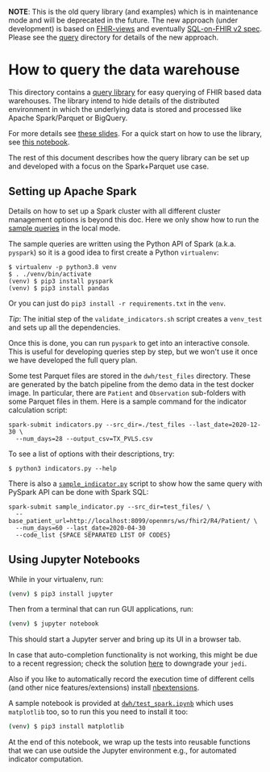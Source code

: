 **NOTE**: This is the old query library (and examples) which is in maintenance
mode and will be deprecated in the future. The new approach (under development)
is based on
[FHIR-views](https://github.com/google/fhir-py/tree/main/google-fhir-views)
and eventually
[SQL-on-FHIR v2 spec](https://build.fhir.org/ig/FHIR/sql-on-fhir-v2/).
Please see the [query](../query) directory for details of the new approach.

# How to query the data warehouse

This directory contains a [query library](query_lib.py) for easy querying of
FHIR based data warehouses. The library intend to hide details of the
distributed environment in which the underlying data is stored and processed
like Apache Spark/Parquet or BigQuery.

For more details see [these slides](https://docs.google.com/presentation/d/1Np_A8E6ZAQyWWyjMkvkM8Ytn-arunz2iJp4eXm8KRcA/edit?resourcekey=0-2aRlBmdI6hCm2XvrX8UrWQ#slide=id.ge43a6e778b_0_289).
For a quick start on how to use the library, see [this notebook](test_query_lib.ipynb).

The rest of this document describes how the query library can be set up and
developed with a focus on the Spark+Parquet use case.

## Setting up Apache Spark

Details on how to set up a Spark cluster with all different cluster management
options is beyond this doc. Here we only show how to run the
[sample queries](test_spark.ipynb) in the local mode.

The sample queries are written using the Python API of Spark (a.k.a. `pyspark`)
so it is a good idea to first create a Python `virtualenv`:

```
$ virtualenv -p python3.8 venv
$ . ./venv/bin/activate
(venv) $ pip3 install pyspark
(venv) $ pip3 install pandas
```

Or you can just do `pip3 install -r requirements.txt` in the `venv`.

*Tip*: The initial step of the `validate_indicators.sh` script creates a
`venv_test` and sets up all the dependencies.

Once this is done, you can run `pyspark` to get into an interactive console.
This is useful for developing queries step by step, but we won't use it once
we have developed the full query plan.

Some test Parquet files are stored in the `dwh/test_files` directory. These are
generated by the batch pipeline from the demo data in the test docker image.
In particular, there are `Patient` and `Observation` sub-folders with some
Parquet files in them. Here is a sample command for the indicator calculation
script:

```
spark-submit indicators.py --src_dir=./test_files --last_date=2020-12-30 \
  --num_days=28 --output_csv=TX_PVLS.csv
```

To see a list of options with their descriptions, try:

```
$ python3 indicators.py --help
```

There is also a [`sample_indicator.py`](dwh/sample_indicator.py) script to
show how the same query with PySpark API can be done with Spark SQL:

```
spark-submit sample_indicator.py --src_dir=test_files/ \
  --base_patient_url=http://localhost:8099/openmrs/ws/fhir2/R4/Patient/ \
  --num_days=60 --last_date=2020-04-30
  --code_list {SPACE SEPARATED LIST OF CODES}
```

## Using Jupyter Notebooks

While in your virtualenv, run:

```bash
(venv) $ pip3 install jupyter
```

Then from a terminal that can run GUI applications, run:

```bash
(venv) $ jupyter notebook
```

This should start a Jupyter server and bring up its UI in a browser tab.

In case that auto-completion functionality is not working, this might be due
to a recent regression; check the solution
[here](https://github.com/ipython/ipython/issues/12740#issuecomment-751273584)
to downgrade your `jedi`.

Also if you like to automatically record the execution time of different cells
(and other nice features/extensions) install
[nbextensions](https://jupyter-contrib-nbextensions.readthedocs.io/en/latest/install.html).

A sample notebook is provided at [`dwh/test_spark.ipynb`](dwh/test_spark.ipynb)
which uses `matplotlib` too, so to run this you need to install it too:

```bash
(venv) $ pip3 install matplotlib
```

At the end of this notebook, we wrap up the tests
into reusable functions that we can use outside the Jupyter environment e.g.,
for automated indicator computation.
